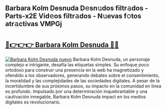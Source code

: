 ## Barbara Kolm Desnuda D𝚎sn𝚞dos filtr𝚊dos - Parts-x2E Vid𝚎os filtr𝚊dos - N𝚞evas f𝚘tos atr𝚊ctivas VMPGj

# <h2><a href="http://mbcpdf.tromn.icu/?c=Barbara+Kolm+Desnuda">🔗👉👉👉 Barbara Kolm Desnuda 🔗🔗</a></h2>

[![Barbara Kolm Desnuda nuevo](https://i.imgur.com/pEAQMta.gif)](http://mbcpdf.tromn.icu/?c=Barbara+Kolm+Desnuda)
Barbara Kolm Desnuda, un personaje complejo e intrigante, desafía las etiquetas simples. Su enfoque poco ortodoxo para construir una presencia en la web ha magnetizado y ofendido a los observadores, generando debates sobre el consentimiento, la moralidad y las complejidades de las sociedades digitales. A pesar de la incertidumbre de sus próximos pasos, su impacto en la comunidad en línea es profundo. Impulsado por una determinación inquebrantable y una cautivación innegable, Barbara Kolm Desnuda impact en los medios digitales es revolucionario.

